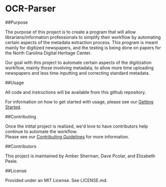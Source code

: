 OCR-Parser
===============

##Purpose

The purpose of this project is to create a program that will allow librarians/information professionals to simplify their workflow by automating certain aspects of the metadata extraction process.  This program is meant mainly for digitized newspapers, and the testing is being done on papers for the North Carolina Digital Heritage Center.

Our goal with this project to automate certain aspects of the digitization workflow, mainly those involving metadata, to allow more time uploading newspapers and less time inputting and correcting standard metadata.

##Usage

All code and instructions will be available from this github repository.  

For information on how to get started with usage, please see our [Getting Started](Getting_Started.md).

##Contributing

Once the intital project is realized, we'd love to have contributors help continue to automate the workflow.  
Please see our [Contributing Guidelines](CONTRIBUTING.md) for more information.

##Contributors

This project is maintained by Amber Sherman, Dave Pcolar, and Elizabeth Peele.

##License

Provided under an MIT License.  See LICENSE.md.

